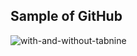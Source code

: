 ## Sample of GitHub
![with-and-without-tabnine](https://user-images.githubusercontent.com/47265493/113471375-7f24bd80-9479-11eb-94fe-d5b958b77c06.gif)
